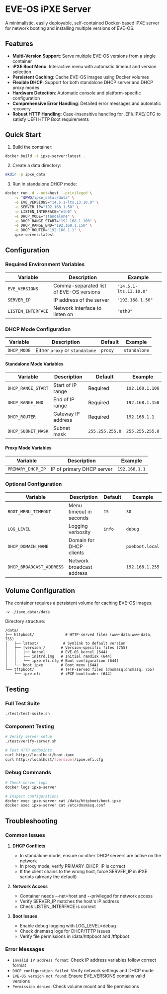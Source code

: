# EVE-OS iPXE Server

A minimalistic, easily deployable, self-contained Docker-based iPXE server for network booting and installing multiple versions of EVE-OS.

## Features

- **Multi-Version Support**: Serve multiple EVE-OS versions from a single container
- **iPXE Boot Menu**: Interactive menu with automatic timeout and version selection
- **Persistent Caching**: Cache EVE-OS images using Docker volumes
- **Flexible DHCP**: Support for both standalone DHCP server and DHCP proxy modes
- **Hardware Detection**: Automatic console and platform-specific configuration
- **Comprehensive Error Handling**: Detailed error messages and automatic recovery
- **Robust HTTP Handling**: Case-insensitive handling for .EFI/.IPXE/.CFG to satisfy UEFI HTTP Boot requirements

## Quick Start

1. Build the container:
```sh
docker build -t ipxe-server:latest .
```

2. Create a data directory:
```sh
mkdir -p ipxe_data
```

3. Run in standalone DHCP mode:
```sh
docker run -d --net=host --privileged \
    -v "$PWD/ipxe_data:/data" \
    -e EVE_VERSIONS="14.5.1-lts,13.10.0" \
    -e SERVER_IP="192.168.1.50" \
    -e LISTEN_INTERFACE="eth0" \
    -e DHCP_MODE="standalone" \
    -e DHCP_RANGE_START="192.168.1.100" \
    -e DHCP_RANGE_END="192.168.1.150" \
    -e DHCP_ROUTER="192.168.1.1" \
    ipxe-server:latest
```

## Configuration

### Required Environment Variables

| Variable | Description | Example |
|----------|-------------|----------|
| `EVE_VERSIONS` | Comma-separated list of EVE-OS versions | `"14.5.1-lts,13.10.0"` |
| `SERVER_IP` | IP address of the server | `"192.168.1.50"` |
| `LISTEN_INTERFACE` | Network interface to listen on | `"eth0"` |

### DHCP Mode Configuration

| Variable | Description | Default | Example |
|----------|-------------|---------|----------|
| `DHCP_MODE` | Either `proxy` or `standalone` | `proxy` | `standalone` |

#### Standalone Mode Variables

| Variable | Description | Default | Example |
|----------|-------------|---------|----------|
| `DHCP_RANGE_START` | Start of IP range | Required | `192.168.1.100` |
| `DHCP_RANGE_END` | End of IP range | Required | `192.168.1.150` |
| `DHCP_ROUTER` | Gateway IP address | Required | `192.168.1.1` |
| `DHCP_SUBNET_MASK` | Subnet mask | `255.255.255.0` | `255.255.255.0` |

#### Proxy Mode Variables

| Variable | Description | Example |
|----------|-------------|----------|
| `PRIMARY_DHCP_IP` | IP of primary DHCP server | `192.168.1.1` |

### Optional Configuration

| Variable | Description | Default | Example |
|----------|-------------|---------|----------|
| `BOOT_MENU_TIMEOUT` | Menu timeout in seconds | `15` | `30` |
| `LOG_LEVEL` | Logging verbosity | `info` | `debug` |
| `DHCP_DOMAIN_NAME` | Domain for DHCP clients | | `pxeboot.local` |
| `DHCP_BROADCAST_ADDRESS` | Network broadcast address | | `192.168.1.255` |

## Volume Configuration

The container requires a persistent volume for caching EVE-OS images:

```sh
-v ./ipxe_data:/data
```

Directory structure:
```
/data/
├── httpboot/              # HTTP-served files (www-data:www-data, 755)
│   ├── latest/           # Symlink to default version
│   ├── [version]/       # Version-specific files (755)
│   │   ├── kernel       # EVE-OS kernel (644)
│   │   ├── initrd.img   # Initial ramdisk (644)
│   │   └── ipxe.efi.cfg # Boot configuration (644)
│   └── boot.ipxe        # Boot menu (644)
└── tftpboot/            # TFTP-served files (dnsmasq:dnsmasq, 755)
    └── ipxe.efi         # iPXE bootloader (644)
```

## Testing

### Full Test Suite
```sh
./test/test-suite.sh
```

### Component Testing
```sh
# Verify server setup
./test/verify-server.sh

# Test HTTP endpoints
curl http://localhost/boot.ipxe
curl http://localhost/[version]/ipxe.efi.cfg
```

### Debug Commands
```sh
# Check server logs
docker logs ipxe-server

# Inspect configurations
docker exec ipxe-server cat /data/httpboot/boot.ipxe
docker exec ipxe-server cat /etc/dnsmasq.conf
```

## Troubleshooting

### Common Issues

1. **DHCP Conflicts**
   - In standalone mode, ensure no other DHCP servers are active on the network
   - In proxy mode, verify PRIMARY_DHCP_IP is correct
   - If the client chains to the wrong host, force SERVER_IP in iPXE scripts (already the default)

2. **Network Access**
   - Container needs --net=host and --privileged for network access
   - Verify SERVER_IP matches the host's IP address
   - Check LISTEN_INTERFACE is correct

3. **Boot Issues**
   - Enable debug logging with LOG_LEVEL=debug
   - Check dnsmasq logs for DHCP/TFTP issues
   - Verify file permissions in /data/httpboot and /tftpboot

### Error Messages

- `Invalid IP address format`: Check IP address variables follow correct format
- `DHCP configuration failed`: Verify network settings and DHCP mode
- `EVE-OS version not found`: Ensure EVE_VERSIONS contains valid versions
- `Permission denied`: Check volume mount and file permissions

